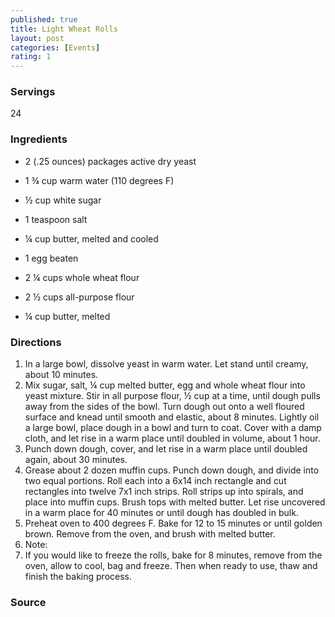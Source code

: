 ```yaml
---
published: true
title: Light Wheat Rolls
layout: post
categories: [Events]
rating: 1
---
```

### Servings
24

### Ingredients
- 2 (.25 ounces) packages active dry yeast
- 1 ¾ cup warm water (110 degrees F)
- ½ cup white sugar
- 1 teaspoon salt
- ¼ cup butter, melted and cooled
- 1 egg beaten
- 2 ¼ cups whole wheat flour
- 2 ½ cups all-purpose flour

- ¼ cup butter, melted

### Directions
1. In a large bowl, dissolve yeast in warm water.   Let stand until creamy, about 10 minutes.
2. Mix sugar, salt, ¼ cup melted butter, egg and whole wheat flour into yeast mixture.  Stir in all purpose flour, ½ cup at a time, until dough pulls away from the sides of the bowl.  Turn dough out onto a well floured surface and knead until smooth and elastic, about 8 minutes.  Lightly oil a large bowl, place dough in a bowl and turn to coat.  Cover with a damp cloth, and let rise in a warm place until doubled in volume, about 1 hour.
3. Punch down dough, cover, and let rise in a warm place until doubled again, about 30 minutes.
4. Grease about 2 dozen muffin cups.  Punch down dough, and divide into two equal portions.  Roll each into a 6x14 inch rectangle and cut rectangles into twelve 7x1 inch strips.  Roll strips up into spirals, and place into muffin cups.  Brush tops with melted butter.  Let rise uncovered in a warm place for 40 minutes or until dough has doubled in bulk.
5. Preheat oven to 400 degrees F.  Bake for 12 to 15 minutes or until golden brown.  Remove from the oven, and brush with melted butter.
6. Note:
7. If you would like to freeze the rolls, bake for 8 minutes, remove from the oven, allow to cool, bag and freeze.  Then when ready to use, thaw and finish the baking process.

### Source

